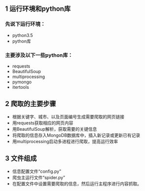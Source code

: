 ## 1 运行环境和python库

### 先说下运行环境：

- python3.5
- python库

### 主要涉及以下一些python库：

- requests
- BeautifulSoup
- multiprocessing
- pymongo
- itertools

## 2 爬取的主要步骤

- 根据关键字、城市、以及页面编号生成需要爬取的网页链接
- 用requests获取相应的网页内容
- 用BeautifulSoup解析，获取需要的关键信息
- 将爬取的信息存入MongoDB数据库中，插入新记录或更新已有记录
- 用multiprocessing启动多进程进行爬取，提高运行效率

## 3 文件组成

- 信息配置文件“config.py”
- 爬虫主运行文件“spider.py”
- 在配置文件中设置需要爬取的信息，然后运行主程序进行内容抓取。